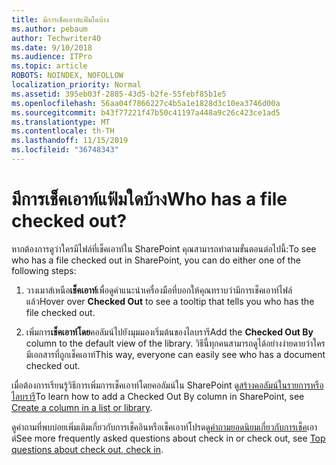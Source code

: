 ```yaml
---
title: มีการเช็คเอาท์แฟ้มใดบ้าง
ms.author: pebaum
author: Techwriter40
ms.date: 9/10/2018
ms.audience: ITPro
ms.topic: article
ROBOTS: NOINDEX, NOFOLLOW
localization_priority: Normal
ms.assetid: 395eb03f-2885-43d5-b2fe-55febf85b1e5
ms.openlocfilehash: 56aa04f7866227c4b5a1e1828d3c10ea3746d00a
ms.sourcegitcommit: b43f77221f47b50c41197a448a9c26c423ce1ad5
ms.translationtype: MT
ms.contentlocale: th-TH
ms.lasthandoff: 11/15/2019
ms.locfileid: "36748343"
---
```

# <a name="who-has-a-file-checked-out"></a><span data-ttu-id="22e5d-102">มีการเช็คเอาท์แฟ้มใดบ้าง</span><span class="sxs-lookup"><span data-stu-id="22e5d-102">Who has a file checked out?</span></span>

<span data-ttu-id="22e5d-103">หากต้องการดูว่าใครมีไฟล์ที่เช็คเอาท์ใน SharePoint คุณสามารถทำตามขั้นตอนต่อไปนี้:</span><span class="sxs-lookup"><span data-stu-id="22e5d-103">To see who has a file checked out in SharePoint, you can do either one of the following steps:</span></span>
  
1. <span data-ttu-id="22e5d-104">วางเมาส์เหนือ**เช็คเอาท์**เพื่อดูคำแนะนำเครื่องมือที่บอกให้คุณทราบว่ามีการเช็คเอาท์ไฟล์แล้ว</span><span class="sxs-lookup"><span data-stu-id="22e5d-104">Hover over **Checked Out** to see a tooltip that tells you who has the file checked out.</span></span> 
    
2. <span data-ttu-id="22e5d-105">เพิ่มการ**เช็คเอาท์โดย**คอลัมน์ไปยังมุมมองเริ่มต้นของไลบรารี</span><span class="sxs-lookup"><span data-stu-id="22e5d-105">Add the **Checked Out By** column to the default view of the library.</span></span> <span data-ttu-id="22e5d-106">วิธีนี้ทุกคนสามารถดูได้อย่างง่ายดายว่าใครมีเอกสารที่ถูกเช็คเอาท์</span><span class="sxs-lookup"><span data-stu-id="22e5d-106">This way, everyone can easily see who has a document checked out.</span></span> 
    
<span data-ttu-id="22e5d-107">เมื่อต้องการเรียนรู้วิธีการเพิ่มการเช็คเอาท์โดยคอลัมน์ใน SharePoint ดู[สร้างคอลัมน์ในรายการหรือไลบรารี](https://go.microsoft.com/fwlink/?linkid=2019591)</span><span class="sxs-lookup"><span data-stu-id="22e5d-107">To learn how to add a Checked Out By column in SharePoint, see [Create a column in a list or library](https://go.microsoft.com/fwlink/?linkid=2019591).</span></span> 
  
<span data-ttu-id="22e5d-108">ดูคำถามที่พบบ่อยเพิ่มเติมเกี่ยวกับการเช็คอินหรือเช็คเอาท์โปรดดู[คำถามยอดนิยมเกี่ยวกับการเช็ค](https://go.microsoft.com/fwlink/?linkid=2018786)เอาต์</span><span class="sxs-lookup"><span data-stu-id="22e5d-108">See more frequently asked questions about check in or check out, see [Top questions about check out, check in](https://go.microsoft.com/fwlink/?linkid=2018786).</span></span>
  


